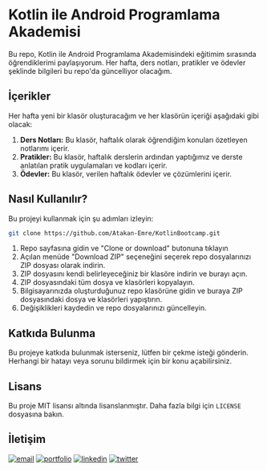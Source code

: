 # Kotlin ile Android Programlama Akademisi

Bu repo, Kotlin ile Android Programlama Akademisindeki eğitimim sırasında öğrendiklerimi paylaşıyorum. Her hafta, ders notları, pratikler ve ödevler şeklinde bilgileri bu repo'da güncelliyor olacağım.

## İçerikler

Her hafta yeni bir klasör oluşturacağım ve her klasörün içeriği aşağıdaki gibi olacak:

1. **Ders Notları:** Bu klasör, haftalık olarak öğrendiğim konuları özetleyen notlarımı içerir.
2. **Pratikler:** Bu klasör, haftalık derslerin ardından yaptığımız ve derste anlatılan pratik uygulamaları ve kodları içerir.
3. **Ödevler:** Bu klasör, verilen haftalık ödevler ve çözümlerini içerir.


## Nasıl Kullanılır?

Bu projeyi kullanmak için şu adımları izleyin:
```bash
git clone https://github.com/Atakan-Emre/KotlinBootcamp.git
```

1. Repo sayfasına gidin ve "Clone or download" butonuna tıklayın
2. Açılan menüde "Download ZIP" seçeneğini seçerek repo dosyalarınızı ZIP dosyası olarak indirin.
3. ZIP dosyasını kendi belirleyeceğiniz bir klasöre indirin ve burayı açın.
4. ZIP dosyasındaki tüm dosya ve klasörleri kopyalayın.
5. Bilgisayarınızda oluşturduğunuz repo klasörüne gidin ve buraya ZIP dosyasındaki dosya ve klasörleri yapıştırın.
6. Değişiklikleri kaydedin ve repo dosyalarınızı güncelleyin.


## Katkıda Bulunma

Bu projeye katkıda bulunmak isterseniz, lütfen bir çekme isteği gönderin. Herhangi bir hatayı veya sorunu bildirmek için bir konu açabilirsiniz.

## Lisans

Bu proje MIT lisansı altında lisanslanmıştır. Daha fazla bilgi için `LICENSE` dosyasına bakın.

## İletişim

[![email](https://img.shields.io/badge/email-D14836?style=for-the-badge&logo=gmail&logoColor=white)](mailto:mail@atakanemre.com)
[![portfolio](https://img.shields.io/badge/my_portfolio-000?style=for-the-badge&logo=ko-fi&logoColor=white)](https://www.atakanemre.com/)
[![linkedin](https://img.shields.io/badge/linkedin-0A66C2?style=for-the-badge&logo=linkedin&logoColor=white)](https://www.linkedin.com/atakan-emre)
[![twitter](https://img.shields.io/badge/twitter-1DA1F2?style=for-the-badge&logo=twitter&logoColor=white)](https://twitter.com/dev_atakan)
